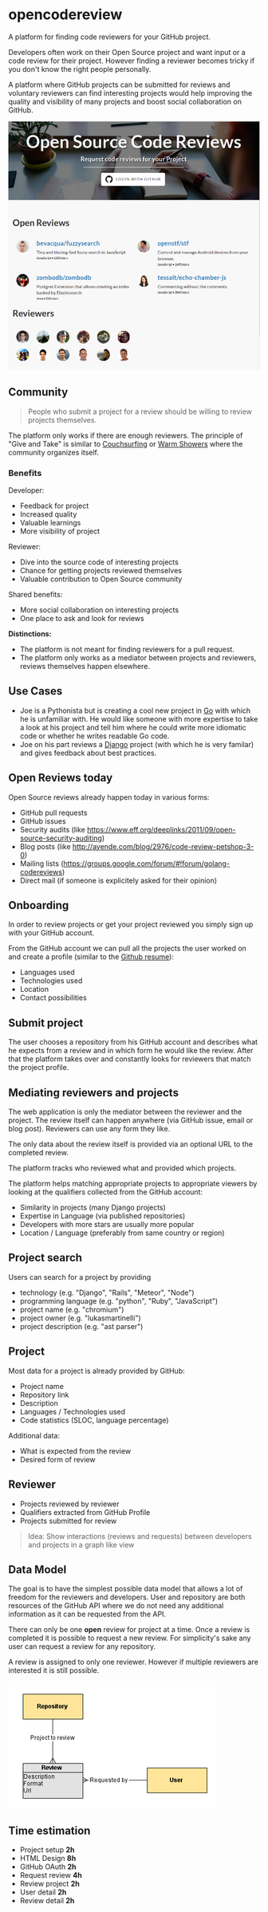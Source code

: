 # opencodereview

A platform for finding code reviewers for your GitHub project.

Developers often work on their Open Source project and want
input or a code review for their project.
However finding a reviewer becomes tricky if you don't know
the right people personally.

A platform where GitHub projects can be submitted for reviews
and voluntary reviewers can find interesting projects
would help improving the quality and visibility
of many projects and boost social collaboration on GitHub.

![Mockup](screenshot.png)

## Community

> People who submit a project
  for a review should be willing
  to review projects themselves.

The platform only works if there are enough reviewers.
The principle of "Give and Take" is similar to
[Couchsurfing](https://www.couchsurfing.com/) or
[Warm Showers](https://www.warmshowers.org/) where the
community organizes itself.

### Benefits

Developer:
- Feedback for project
- Increased quality
- Valuable learnings
- More visibility of project

Reviewer:
- Dive into the source code of interesting projects
- Chance for getting projects reviewed themselves
- Valuable contribution to Open Source community

Shared benefits:
- More social collaboration on interesting projects
- One place to ask and look for reviews

**Distinctions:**

- The platform is not meant for finding reviewers for a pull request.
- The platform only works as a mediator between projects and reviewers,
  reviews themselves happen elsewhere.

## Use Cases

- Joe is a Pythonista but is creating a cool new project in
  [Go](https://golang.org/)
  with which he is unfamiliar with.
  He would like someone with more expertise to take a look at his
  project and tell him where he could write more idiomatic code
  or whether he writes readable Go code.
- Joe on his part reviews a [Django](https://www.djangoproject.com/)
  project (with which he is very familar)
  and gives feedback about best practices.

## Open Reviews today

Open Source reviews already happen today in various forms:

- GitHub pull requests
- GitHub issues
- Security audits (like https://www.eff.org/deeplinks/2011/09/open-source-security-auditing)
- Blog posts (like http://ayende.com/blog/2976/code-review-petshop-3-0)
- Mailing lists (https://groups.google.com/forum/#!forum/golang-codereviews)
- Direct mail (if someone is explicitely asked for their opinion)

## Onboarding

In order to review projects or get your project reviewed
you simply sign up with your GitHub account.

From the GitHub account we can pull all the projects
the user worked on and create a profile
(similar to the [Github resume](https://resume.github.io/)):

- Languages used
- Technologies used
- Location
- Contact possibilities

## Submit project

The user chooses a repository from his GitHub account and
describes what he expects from a review and in which form
he would like the review.
After that the platform takes over and constantly looks for
reviewers that match the project profile.

## Mediating reviewers and projects

The web application is only the mediator between
the reviewer and the project. The review itself can happen
anywhere (via GitHub issue, email or blog post).
Reviewers can use any form they like.

The only data about the review itself is provided via an optional URL
to the completed review.

The platform tracks who reviewed what and provided which projects.

The platform helps matching appropriate projects to
appropriate viewers by looking at the qualifiers collected
from the GitHub account:

- Similarity in projects (many Django projects)
- Expertise in Language (via published repositories)
- Developers with more stars are usually more popular
- Location / Language (preferably from same country or region)

## Project search

Users can search for a project by providing
- technology (e.g. "Django", "Rails", "Meteor", "Node")
- programming language (e.g. "python", "Ruby", "JavaScript")
- project name (e.g. "chromium")
- project owner (e.g. "lukasmartinelli")
- project description (e.g. "ast parser")

## Project

Most data for a project is already provided by GitHub:

- Project name
- Repository link
- Description
- Languages / Technologies used
- Code statistics (SLOC, language percentage)

Additional data:

- What is expected from the review
- Desired form of review

## Reviewer

- Projects reviewed by reviewer
- Qualifiers extracted from GitHub Profile
- Projects submitted for review

> Idea: Show interactions (reviews and requests) between
  developers and projects in a graph like view

## Data Model

The goal is to have the simplest possible data model that allows
a lot of freedom for the reviewers and developers.
User and repository are both resources of the GitHub API where
we do not need any additional information as it can be requested
from the API.

There can only be one **open** review for project at a time.
Once a review is completed it is possible to request a new review.
For simplicity's sake any user can request a review for any repository.

A review is assigned to only one reviewer. However if multiple
reviewers are interested it is still possible.

![Data model](model.png)

## Time estimation

- Project setup **2h**
- HTML Design **8h**
- GitHub OAuth **2h**
- Request review **4h**
- Review project **2h**
- User detail **2h**
- Review detail **2h**

